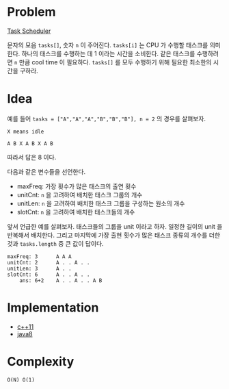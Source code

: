 # Problem

[Task Scheduler](https://leetcode.com/problems/task-scheduler/)

문자의 모음 `tasks[]`, 숫자 `n` 이 주어진다. `tasks[i]` 는 CPU 가
수행할 태스크를 의미한다. 하나의 태스크를 수행하는 데 1 이라는 시간을
소비한다.  같은 태스크를 수행하려면 `n` 만큼 cool time 이 필요하다.
`tasks[]` 를 모두 수행하기 위해 필요한 최소한의 시간을 구하라.

# Idea

예를 들어 `tasks = ["A","A","A","B","B","B"], n = 2` 의 경우를 살펴보자.

```
X means idle

A B X A B X A B
```

따라서 답은 8 이다.

다음과 같은 변수들을 선언한다.

* maxFreq: 가장 횟수가 많은 태스크의 출연 횟수
* unitCnt: `n` 을 고려하여 배치한 태스크 그룹의 개수
* unitLen: `n` 을 고려하여 배치한 태스크 그룹을 구성하는 원소의 개수
* slotCnt: `n` 을 고려하여 배치한 태스크들의 개수

앞서 언급한 예를 살펴보자. 태스크들의 그룹을 unit 이라고 하자. 일정한
길이의 unit 을 반복해서 배치한다. 그리고 마지막에 가장 출현 횟수가
많은 태스크 종류의 개수를 더한 것과 `tasks.length` 중 큰 값이 답이다.

```
maxFreq: 3      A A A
unitCnt: 2      A . . A . .
unitLen: 3      A . .
slotCnt: 6      A . . A . .
    ans: 6+2    A . . A . . A B
```

# Implementation

* [c++11](a.cpp)
* [java8](MainApp.java)

# Complexity

```
O(N) O(1)
```
